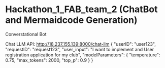 # Hackathon_1_FAB_team_2 (ChatBot and Mermaidcode Generation)


Converstational Bot

Chat LLM API: http://18.237.155.139:8000/chat-llm
{
    "userID": "user123",
    "requestID": "request123",
    "user_input": "I want to implement and User registration application for my club",
    "modelParameters": {
        "temperature": 0.75,
        "max_tokens": 2000,
        "top_p": 0.9
    }
} 


